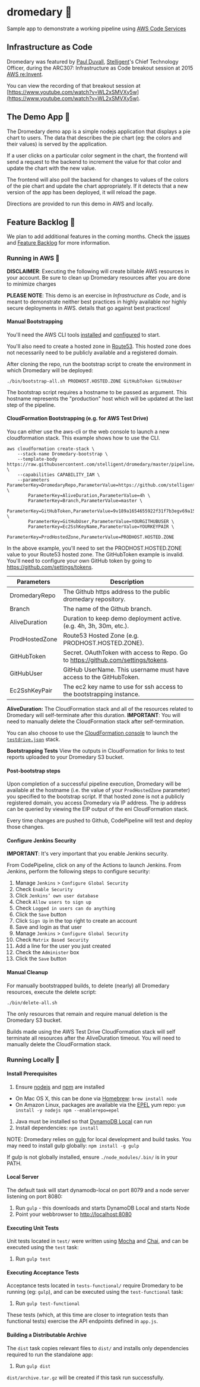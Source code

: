 # dromedary :dromedary_camel:
Sample app to demonstrate a working pipeline using [AWS Code Services](https://aws.amazon.com/awscode/)

## Infrastructure as Code

Dromedary was featured by [Paul Duvall](https://twitter.com/PaulDuvall),
[Stelligent](http://www.stelligent.com/)'s Chief Technology Officer, during the
ARC307: Infrastructure as Code breakout session at 2015
[AWS re:Invent](https://reinvent.awsevents.com/).

You can view the recording of that breakout session at
[https://www.youtube.com/watch?v=WL2xSMVXy5w](https://www.youtube.com/watch?v=WL2xSMVXy5w).

## The Demo App :dromedary_camel:

The Dromedary demo app is a simple nodejs application that displays a pie chart to users. The data that
describes the pie chart (eg: the colors and their values) is served by the application.

If a user clicks on a particular color segment in the chart, the frontend will send a request to the
backend to increment the value for that color and update the chart with the new value.

The frontend will also poll the backend for changes to values of the colors of the pie chart and update the chart
appropriately. If it detects that a new version of the app has been deployed, it will reload the page.

Directions are provided to run this demo in AWS and locally. 

## Feature Backlog :dromedary_camel:

We plan to add additional features in the coming months. Check the [issues](https://github.com/stelligent/dromedary/issues) and [Feature Backlog](https://github.com/stelligent/dromedary/wiki/Feature-Backlog) for more information.

### Running in AWS :dromedary_camel:

**DISCLAIMER**: Executing the following will create billable AWS resources in your account. Be sure to clean
up Dromedary resources after you are done to minimize charges

**PLEASE NOTE**: This demo is an exercise in _Infrastructure as Code_, and is meant to demonstrate neither
best practices in highly available nor highly secure deployments in AWS.
details that go against best practices!

#### Manual Bootstrapping

You'll need the AWS CLI tools [installed](https://aws.amazon.com/cli/) and [configured](http://docs.aws.amazon.com/cli/latest/userguide/cli-chap-getting-started.html) to start.

You'll also need to create a hosted zone in [Route53](https://aws.amazon.com/route53/). This hosted zone does
not necessarily need to be publicly available and a registered domain.

After cloning the repo, run the bootstrap script to create the environment in which Dromedary will be
deployed:

```
./bin/bootstrap-all.sh PRODHOST.HOSTED.ZONE GitHubToken GitHubUser
```

The bootstrap script requires a hostname to be passed as argument. This hostname represents the "production"
host which will be updated at the last step of the pipeline.

#### CloudFormation Bootstrapping (e.g. for AWS Test Drive)

You can either use the aws-cli or the web console to launch a new cloudformation stack. This example shows how to use the CLI.

```
aws cloudformation create-stack \
	--stack-name Dromedary-bootstrap \
	--template-body https://raw.githubusercontent.com/stelligent/dromedary/master/pipeline/cfn/testdrive.json \
	--capabilities CAPABILITY_IAM \
	--parameters ParameterKey=DromedaryRepo,ParameterValue=https://github.com/stelligent/dromedary.git \
		ParameterKey=AliveDuration,ParameterValue=4h \
		ParameterKey=Branch,ParameterValue=master \
		ParameterKey=GitHubToken,ParameterValue=9v189a1654655922f31f7b3egv69a1531a9877af \
		ParameterKey=GitHubUser,ParameterValue=YOURGITHUBUSER \
		ParameterKey=Ec2SshKeyName,ParameterValue=YOURKEYPAIR \
		ParameterKey=ProdHostedZone,ParameterValue=PRODHOST.HOSTED.ZONE
```

In the above example, you'll need to set the PRODHOST.HOSTED.ZONE value to your Route53 hosted zone. The GitHubToken example is invalid. You'll need to configure your own GitHub token by going to https://github.com/settings/tokens. 

Parameters | Description
---------- | ------------
DromedaryRepo  | The Github https address to the public dromedary repository.
Branch | The name of the Github branch.
AliveDuration | Duration to keep demo deployment active. (e.g. 4h, 3h, 30m, etc.).
ProdHostedZone | Route53 Hosted Zone (e.g. PRODHOST.HOSTED.ZONE).
GitHubToken | Secret. OAuthToken with access to Repo. Go to https://github.com/settings/tokens.
GitHubUser | GitHub UserName. This username must have access to the GitHubToken.
Ec2SshKeyPair | The ec2 key name to use for ssh access to the bootstrapping instance.

**AliveDuration:** The CloudFormation stack and all of the resources related to Dromedary will self-terminate after this duration. **IMPORTANT**: You will need to manually delete the CloudFormation stack after self-termination.

You can also choose to use the [CloudFormation console](https://console.aws.amazon.com/cloudformation/) to launch the [`testdrive.json`](https://raw.githubusercontent.com/stelligent/dromedary/master/pipeline/cfn/testdrive.json) stack.

**Bootstrapping Tests**
View the outputs in CloudFormation for links to test reports uploaded to your Dromedary S3 bucket.

#### Post-bootstrap steps

Upon completion of a successful pipeline execution, Dromedary will be available at the hostname (i.e. the value of your `ProdHostedZone` parameter) you specified
to the bootstrap script. If that hosted zone is not a publicly registered domain, you access Dromedary via IP
address. The ip address can be queried by viewing the EIP output of the eni CloudFormation stack.

Every time changes are pushed to Github, CodePipeline will test and deploy those changes.

#### Configure Jenkins Security

**IMPORTANT**: It's very important that you enable Jenkins security.

From CodePipeline, click on any of the Actions to launch Jenkins. From Jenkins, perform the following steps to configure security:

1. Manage `Jenkins` > `Configure Global Security`
1. Check `Enable Security`
1. Click `Jenkins’ own user database`
1. Check `Allow users to sign up`
1. Check `Logged in users can do anything`
1. Click the `Save` button
1. Click `Sign Up` in the top right to create an account
1. Save and login as that user
1. Manage `Jenkins` > `Configure Global Security`
1. Check `Matrix Based Security`
1. Add a line for the user you just created 
1. Check the `Administer` box
1. Click the `Save` button

#### Manual Cleanup
For manually bootstrapped builds, to delete (nearly) all Dromedary resources, execute the delete script:

```
./bin/delete-all.sh
```

The only resources that remain and require manual deletion is the Dromedary S3 bucket.

Builds made using the AWS Test Drive CloudFormation stack will self terminate all resources after the AliveDuration timeout. You will need to manually delete the CloudFormation stack.

### Running Locally :dromedary_camel:

#### Install Prerequisites 

1. Ensure [nodejs](https://nodejs.org/) and [npm](https://www.npmjs.com/) are installed
  * On Mac OS X, this can be done via [Homebrew](http://brew.sh/): `brew install node`
  * On Amazon Linux, packages are available via the [EPEL](https://fedoraproject.org/wiki/EPEL) yum repo: `yum install -y nodejs npm --enablerepo=epel`
1. Java must be installed so that [DynamoDB Local](http://docs.aws.amazon.com/amazondynamodb/latest/developerguide/Tools.DynamoDBLocal.html) can run
1. Install dependencies: `npm install`

NOTE: Dromedary relies on [gulp](http://gulpjs.com/) for local development and build tasks.
You may need to install gulp globally: `npm install -g gulp`

If gulp is not globally installed, ensure `./node_modules/.bin/` is in your PATH.

#### Local Server

The default task will start dynamodb-local on port 8079 and a node server listening on port 8080:

1. Run `gulp` - this downloads and starts DynamoDB Local and starts Node
1. Point your webbrowser to [http://localhost:8080](http://localhost:8080)

#### Executing Unit Tests

Unit tests located in `test/` were written using [Mocha](https://mochajs.org/) and [Chai](http://chaijs.com/),
and can be executed using the `test` task:

1. Run `gulp test`

#### Executing Acceptance Tests

Acceptance tests located in `tests-functional/` require Dromedary to be running (eg: `gulp`), and can be
executed using the `test-functional` task:

1. Run `gulp test-functional`

These tests (which, at this time are closer to integration tests than functional tests) exercise the API
endpoints defined in `app.js`.

#### Building a Distributable Archive

The `dist` task copies relevant files to `dist/` and installs only dependencies required to run the standalone
app:

1. Run `gulp dist`

`dist/archive.tar.gz` will be created if this task run successfully.
